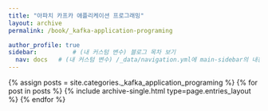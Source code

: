 ```yaml
---
title: "아파치 카프카 애플리케이션 프로그래밍"
layout: archive
permalink: /book/_kafka-application-programing

author_profile: true
sidebar:          # (내 커스텀 변수) 블로그 목차 보기
  nav: docs   # (내 커스텀 변수) /_data/navigation.yml에 main-sidebar의 내용을 정의
---
```



{% assign posts = site.categories._kafka_application_programing %}
{% for post in posts %} {% include archive-single.html type=page.entries_layout %} {% endfor %}
